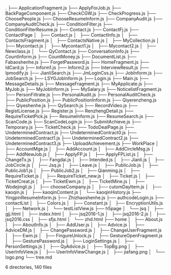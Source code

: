 .
├── ApplicationFragment.js
├── ApplyForJob.js
├── BackPageComponent.js
├── CheckCGW.js
├── CheckProgress.js
├── ChoosePeople.js
├── ChooseResumeInform.js
├── CompanyAudit.js
├── CompanyAuditCheck.js
├── ConditionFilter.js
├── ConditionFilterResume.js
├── Contact.js
├── ContactFj.js
├── ContactPage
│   ├── Contact.js
│   ├── ContactInfo.js
│   ├── ContactsFragment.js
│   ├── ContactsNative.js
│   ├── MyCollection.js
│   ├── Mycontact.js
│   ├── Mycontact1.js
│   ├── Mycontact2.js
│   ├── Newclass.js
│   └── QyContact.js
├── ConversationInfo.js
├── CountInform.js
├── CountMoney.js
├── DocumentList.js
├── Fabaoshenhe.js
├── ForgetPassword.js
├── HomeFragment.js
├── IdCard.js
├── Inform1.js
├── Inform2.js
├── InterviewResult.js
├── Ipmodify.js
├── JianliSearch.js
├── JmLoginCss.js
├── JobInform.js
├── JobSearch.js
├── LSYGJobInform.js
├── Login.js
├── Main.js
├── MessageDetails.js
├── MessageFragment.js
├── MyApplicate.js
├── MyJob.js
├── MyJobInform.js
├── MySalary.js
├── NoticelistFragment.js
├── PersonFiltrate.js
├── PersonalAudit.js
├── PersonalAuditCheck.js
├── PublicPosition.js
├── PublicPositionInform.js
├── Qiyerenzheng.js
├── Qiyeshenhe.js
├── QySearch.js
├── RecordVideo.js
├── RegistLicense.js
├── Register.js
├── RenzhengDetail.js
├── RequireTicketPick.js
├── ResumeInform.js
├── ResumeSearch.js
├── ScanCode.js
├── ScanCodeLogin.js
├── SubmitAchieve.js
├── Temporary.js
├── TicketCheck.js
├── TodoDealPage.js
├── UndeterminedContract.js
├── UndeterminedContract0.js
├── UndeterminedContract1.js
├── UndeterminedContract2.js
├── UndeterminedContract3.js
├── UploadAchievement.js
├── WorkPlace
│   ├── AccountMge.js
│   ├── AddAccount.js
│   ├── AddCircleMsg.js
│   ├── AddNewJob.js
│   ├── ApplyFP.js
│   ├── ApplyFPList.js
│   ├── ChangeTx.js
│   ├── Fangdai.js
│   ├── Intended.js
│   ├── Jianli.js
│   ├── JobCircle.js
│   ├── Jsq.js
│   ├── Leave.js
│   ├── PublicJob.js
│   ├── PublicJob1.js
│   ├── PublicJob2.js
│   ├── Qianming.js
│   ├── RequireTicket.js
│   ├── RequireTicket_new.js
│   ├── Ticket.js
│   ├── TicketCreat.js
│   ├── TicketEwm.js
│   ├── TicketMine.js
│   ├── Wodejingli.js
│   ├── chooseCompany.js
│   ├── cutomDayItem.js
│   ├── kaoqin.js
│   ├── kaoqinContent.js
│   └── kaoqinHistory.js
├── YingpinResumeInform.js
├── Zhizhaoshenhe.js
├── authcodeLogin.js
├── contactList
│   ├── Colors.js
│   ├── Constant.js
│   ├── EncryptionUtils.js
│   ├── Network.js
│   └── testListView.js
├── h5page
│   └── jsq
│       ├── gjj.html
│       ├── index.html
│       ├── jsq2016-1.js
│       ├── jsq2016-2.js
│       ├── jsq2016.css
│       ├── sfjs.html
│       └── zhd.html
├── home
│   ├── About.js
│   ├── AboutInfo.js
│   ├── AddUser.js
│   ├── Advice.js
│   ├── AdviceDM.js
│   ├── ChangePassword.js
│   ├── ChangeUserFragment.js
│   ├── Ewm.js
│   ├── FingureUnlock.js
│   ├── GestureOpenFragment.js
│   ├── GesturePassword.js
│   ├── LoginSettings.js
│   ├── PersonSettings.js
│   ├── QyAdvice.js
│   ├── TopBg.png
│   ├── UserInfoView.js
│   ├── UserInfoViewChange.js
│   ├── jiafang.png
│   └── logo.png
└── tree.md

6 directories, 140 files
